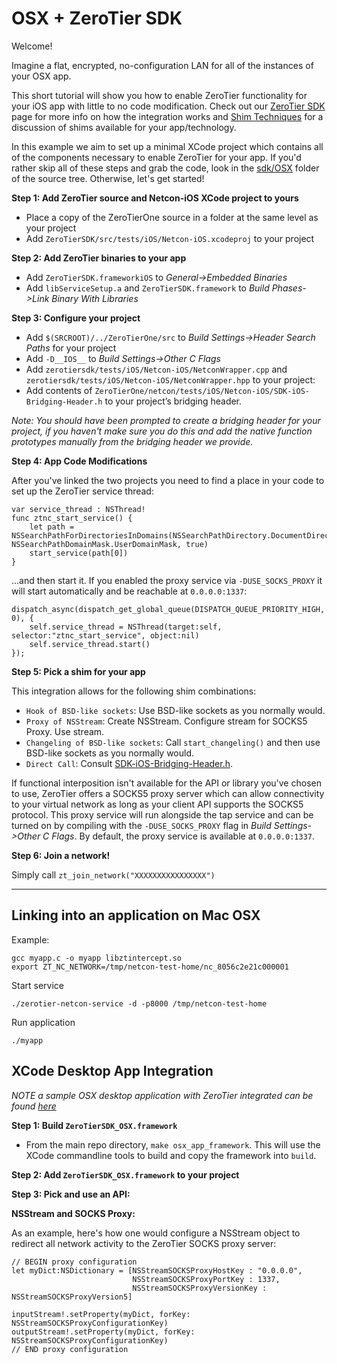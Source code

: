 OSX + ZeroTier SDK
====

Welcome!

Imagine a flat, encrypted, no-configuration LAN for all of the instances of your OSX app. 

This short tutorial will show you how to enable ZeroTier functionality for your iOS app with little to no code modification. Check out our [ZeroTier SDK](https://www.zerotier.com/blog) page for more info on how the integration works and [Shim Techniques](https://www.zerotier.com/blog) for a discussion of shims available for your app/technology.

In this example we aim to set up a minimal XCode project which contains all of the components necessary to enable ZeroTier for your app. If you'd rather skip all of these steps and grab the code, look in the [sdk/OSX](https://github.com/zerotier/ZeroTierSDK/tree/dev/sdk/iOS) folder of the source tree. Otherwise, let's get started!

**Step 1: Add ZeroTier source and Netcon-iOS XCode project to yours**
- Place a copy of the ZeroTierOne source in a folder at the same level as your project
- Add `ZeroTierSDK/src/tests/iOS/Netcon-iOS.xcodeproj` to your project

**Step 2: Add ZeroTier binaries to your app**
- Add `ZeroTierSDK.frameworkiOS` to *General->Embedded Binaries*
- Add `libServiceSetup.a` and `ZeroTierSDK.framework` to *Build Phases->Link Binary With Libraries*

**Step 3: Configure your project**
- Add `$(SRCROOT)/../ZeroTierOne/src` to *Build Settings->Header Search Paths* for your project
- Add `-D__IOS__` to *Build Settings->Other C Flags*
- Add `zerotiersdk/tests/iOS/Netcon-iOS/NetconWrapper.cpp` and `zerotiersdk/tests/iOS/Netcon-iOS/NetconWrapper.hpp` to your project:
- Add contents of `ZeroTierOne/netcon/tests/iOS/Netcon-iOS/SDK-iOS-Bridging-Header.h` to your project’s bridging header.

*Note: You should have been prompted to create a bridging header for your project, if you haven't make sure you do this and add the native function prototypes manually from the bridging header we provide.*

**Step 4: App Code Modifications**

After you've linked the two projects you need to find a place in your code to set up the ZeroTier service thread:

```
var service_thread : NSThread!
func ztnc_start_service() {
    let path = NSSearchPathForDirectoriesInDomains(NSSearchPathDirectory.DocumentDirectory, NSSearchPathDomainMask.UserDomainMask, true)
    start_service(path[0])
}
```

...and then start it. If you enabled the proxy service via `-DUSE_SOCKS_PROXY` it will start automatically and be reachable at `0.0.0.0:1337`: 

```
dispatch_async(dispatch_get_global_queue(DISPATCH_QUEUE_PRIORITY_HIGH, 0), {
    self.service_thread = NSThread(target:self, selector:"ztnc_start_service", object:nil)
    self.service_thread.start()
});
```

**Step 5: Pick a shim for your app**

This integration allows for the following shim combinations:
- `Hook of BSD-like sockets`: Use BSD-like sockets as you normally would.
- `Proxy of NSStream`: Create NSStream. Configure stream for SOCKS5 Proxy. Use stream.
- `Changeling of BSD-like sockets`: Call `start_changeling()` and then use BSD-like sockets as you normally would.
- `Direct Call`: Consult [SDK-iOS-Bridging-Header.h](netcon/iOS/Netcon-iOS/Netcon-iOS-Bridging-Header.h).

If functional interposition isn't available for the API or library you've chosen to use, ZeroTier offers a SOCKS5 proxy server which can allow connectivity to your virtual network as long as your client API supports the SOCKS5 protocol. This proxy service will run alongside the tap service and can be turned on by compiling with the `-DUSE_SOCKS_PROXY` flag in *Build Settings->Other C Flags*. By default, the proxy service is available at `0.0.0.0:1337`.

**Step 6: Join a network!**

Simply call `zt_join_network("XXXXXXXXXXXXXXXX")`

***



## Linking into an application on Mac OSX 

Example:

    gcc myapp.c -o myapp libztintercept.so
    export ZT_NC_NETWORK=/tmp/netcon-test-home/nc_8056c2e21c000001

Start service

    ./zerotier-netcon-service -d -p8000 /tmp/netcon-test-home

Run application

    ./myapp



## XCode Desktop App Integration

*NOTE a sample OSX desktop application with ZeroTier integrated can be found [here](../integrations/Apple/Example_OSX_App)*

**Step 1: Build `ZeroTierSDK_OSX.framework`**
 - From the main repo directory, `make osx_app_framework`. This will use the XCode commandline tools to build and copy the framework into `build`.

**Step 2: Add `ZeroTierSDK_OSX.framework` to your project**

**Step 3: Pick and use an API:**

**NSStream and SOCKS Proxy:**

As an example, here's how one would configure a NSStream object to redirect all network activity to the ZeroTier SOCKS proxy server:

```
// BEGIN proxy configuration
let myDict:NSDictionary = [NSStreamSOCKSProxyHostKey : "0.0.0.0",
                           NSStreamSOCKSProxyPortKey : 1337,
                           NSStreamSOCKSProxyVersionKey : NSStreamSOCKSProxyVersion5]

inputStream!.setProperty(myDict, forKey: NSStreamSOCKSProxyConfigurationKey)
outputStream!.setProperty(myDict, forKey: NSStreamSOCKSProxyConfigurationKey)
// END proxy configuration
```






